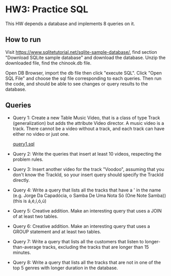 # HW3: Practice SQL

This HW depends a database and implements 8 queries on it.

## How to run

Visit https://www.sqlitetutorial.net/sqlite-sample-database/, find section "Download SQLite sample database" and download the database.
Unzip the downloaded file, find the chinook.db file.

Open DB Browser, import the db file then click "execute SQL". Click "Open SQL File" and choose the sql file corresponding to each queries. Then run the code, and should be able to see changes or query results to the database.

## Queries

* Query 1: Create a new Table Music Video, that is a class of type Track (generalization) but adds the attribute Video director. A music video is a track. There cannot be a video without a track, and each track can have either no video or just one.

    [query1.sql](./query1.sql)
* Query 2: Write the queries that insert at least 10 videos, respecting the problem rules.
* Query 3:  Insert another video for the track "Voodoo", assuming that you don't know the TrackId, so your insert query should specify the TrackId directly.
* Query 4:  Write a query that lists all the tracks that have a ' in the name (e.g. Jorge Da Capadócia, o Samba De Uma Nota Só (One Note Samba)) (this is á,é,í,ó,ú)
* Query 5: Creative addition. Make an interesting query that uses a JOIN of at least two tables.
* Query 6: Creative addition. Make an interesting query that uses a GROUP statement and at least two tables.
* Query 7:  Write a query that lists all the customers that listen to longer-than-average tracks, excluding the tracks that are longer than 15 minutes. 
* Query 8:  Write a query that lists all the tracks that are not in one of the top 5 genres with longer duration in the database.
